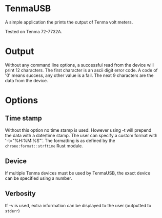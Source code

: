 # TenmaUSB

A simple application the prints the output of Tenma volt meters. 

Tested on Tenma 72-7732A.

# Output

Without any command line options, a successful read from the device will print 12 characters.
The first character is an ascii digit error code. A code of '0' means success, any other value is a fail.
The next 9 characters are the data from the device.

# Options

## Time stamp

Without this option no time stamp is used. However using -t will prepend the data with a date/time stamp.
The user can specify a custom format with '-t="%H:%M:%S"'. The formatting is as defined by the `chrono:format::strftime` Rust module.

## Device

If multiple Tenma devices must be used by TenmaUSB, the exact device can be specified using a number.

## Verbosity

If -v is used, extra information can be displayed to the user (outputted to `stderr`)